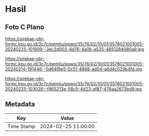 # Hasil

## Foto C Plano

https://sirekap-obj-formc.kpu.go.id/3c7c/pemilu/ppwp/35/76/02/10/01/3576021001005-20240225-101909--3ec2d003-4d76-4a0b-a535-4651284080a9.jpg

https://sirekap-obj-formc.kpu.go.id/3c7c/pemilu/ppwp/35/76/02/10/01/3576021001005-20240214-191446--0d64f9e5-0c51-4868-ad04-a6d4c029b4fd.jpg

https://sirekap-obj-formc.kpu.go.id/3c7c/pemilu/ppwp/35/76/02/10/01/3576021001005-20240225-103026--f965213e-58c5-4d23-af87-478aa2673bd9.jpg


## Metadata

| Key        | Value               |
| ---------- | ------------------- |
| Time Stamp | 2024-02-25 11:00:00 |



